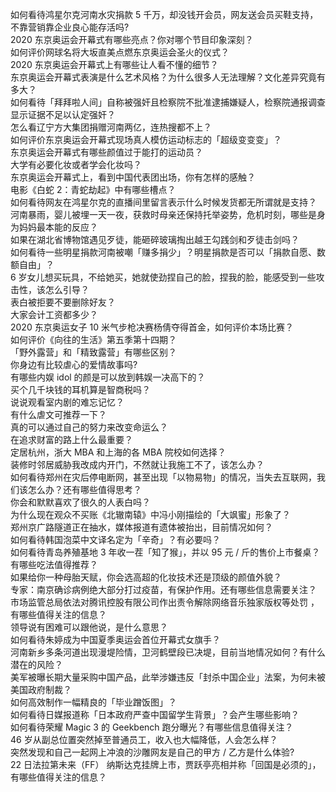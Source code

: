 如何看待鸿星尔克河南水灾捐款 5 千万，却没钱开会员，网友送会员买鞋支持，不靠营销靠企业良心能存活吗?  
2020 东京奥运会开幕式有哪些亮点？你对哪个节目印象深刻？  
如何评价网球名将大坂直美点燃东京奥运会圣火的仪式？  
2020 东京奥运会开幕式上有哪些让人看不懂的细节？  
东京奥运会开幕式表演是什么艺术风格？为什么很多人无法理解？文化差异究竟有多大？  
如何看待「拜拜啦人间」自称被强奸且检察院不批准逮捕嫌疑人，检察院通报调查显示证据不足以认定强奸？  
怎么看辽宁方大集团捐赠河南两亿，连热搜都不上？  
如何评价东京奥运会开幕式现场真人模仿运动标志的「超级变变变」？  
东京奥运会开幕式有哪些颜值过于能打的运动员？  
大学有必要化妆或者学会化妆吗？  
东京奥运会开幕式上，看到中国代表团出场，你有怎样的感触？  
电影《白蛇 2：青蛇劫起》中有哪些槽点？  
如何看待网友在鸿星尔克的直播间里留言表示什么时候发货都无所谓就是支持？  
河南暴雨，婴儿被埋一天一夜，获救时母亲还保持托举姿势，危机时刻，哪些是身为妈妈最本能的反应？  
如果在湖北省博物馆遇见歹徒，能砸碎玻璃掏出越王勾践剑和歹徒击剑吗？  
如何看待一些明星捐款河南被嘲「赚多捐少」？明星捐款是否可以「捐款自愿、数额自由」？  
6 岁女儿想买玩具，不给她买，她就使劲捏自己的脸，捏我的脸，能感受到一些攻击性，该怎么引导？  
表白被拒要不要删除好友？  
大家会计工资都多少？  
2020 东京奥运女子 10 米气步枪决赛杨倩夺得首金，如何评价本场比赛？  
如何评价《向往的生活》第五季第十四期？  
「野外露营」和「精致露营」有哪些区别？  
你身边有比较虐心的爱情故事吗?  
有哪些内娱 idol 的颜是可以放到韩娱一决高下的？  
买个几千块钱的耳机算是智商税吗？  
说说观看室内剧的难忘记忆？  
有什么虐文可推荐一下？  
真的可以通过自己的努力来改变命运么？  
在追求财富的路上什么最重要？  
定居杭州，浙大 MBA 和上海的各 MBA 院校如何选择？  
装修时邻居威胁我改成内开门，不然就让我施工不了，该怎么办？  
如何看待郑州在灾后停电断网，甚至出现「以物易物」的情况，当失去互联网，我们该怎么办？还有哪些值得思考？  
你会和默默喜欢了很久的人表白吗？  
为什么现在观众不买账《北辙南辕》中冯小刚描绘的「大飒蜜」形象了？  
郑州京广路隧道正在抽水，媒体报道有遗体被抬出，目前情况如何？  
如何看待韩国泡菜中文译名定为「辛奇」？有必要吗？  
如何看待青岛养殖基地 3 年收一茬「知了猴」，并以 95 元 / 斤的售价上市餐桌？有哪些吃法值得推荐？  
如果给你一种母胎天赋，你会选高超的化妆技术还是顶级的颜值外貌？  
专家：南京确诊病例绝大部分打过疫苗，有保护作用。还有哪些信息需要关注？  
市场监管总局依法对腾讯控股有限公司作出责令解除网络音乐独家版权等处罚 ，有哪些值得关注的信息？  
领导说有困难可以跟他说，是什么意思？  
如何看待朱婷成为中国夏季奥运会首位开幕式女旗手？  
河南新乡多条河道出现漫堤险情，卫河鹤壁段已决堤，目前当地情况如何？有什么潜在的风险？  
美军被曝长期大量采购中国产品，此举涉嫌违反「封杀中国企业」法案，为何未被美国政府制裁？  
如何高效制作一幅精良的「毕业蹭饭图」？  
如何看待日媒报道称「日本政府严查中国留学生背景」？会产生哪些影响？  
如何看待荣耀 Magic 3 的 Geekbench 跑分曝光？有哪些信息值得关注？  
46 岁从副总位置突然掉至普通员工，收入也大幅降低，人会怎么样？  
突然发现和自己一起网上冲浪的沙雕网友是自己的甲方 / 乙方是什么体验?  
22 日法拉第未来（FF） 纳斯达克挂牌上市，贾跃亭亮相并称「回国是必须的」，有哪些值得关注的信息？  
